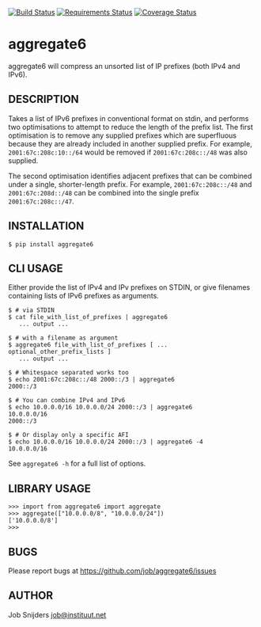 [![Build Status](https://travis-ci.org/job/aggregate6.svg?branch=master)](https://travis-ci.org/job/aggregate6)
[![Requirements Status](https://requires.io/github/job/aggregate6/requirements.svg?branch=master)](https://requires.io/github/job/aggregate6/requirements/?branch=master)
[![Coverage Status](https://coveralls.io/repos/github/job/aggregate6/badge.svg?branch=master)](https://coveralls.io/github/job/aggregate6?branch=master)

aggregate6
==========

aggregate6 will compress an unsorted list of IP prefixes (both IPv4 and IPv6).

DESCRIPTION
-----------

Takes a list of IPv6 prefixes in conventional format on stdin, and performs two
optimisations to attempt to reduce the length of the prefix list. The first
optimisation is to remove any supplied prefixes which are superfluous because
they are already included in another supplied prefix. For example,
`2001:67c:208c:10::/64` would be removed if `2001:67c:208c::/48` was
also supplied.

The second optimisation identifies adjacent prefixes that can be combined under
a single, shorter-length prefix. For example, `2001:67c:208c::/48` and
`2001:67c:208d::/48` can be combined into the single prefix
`2001:67c:208c::/47`.

INSTALLATION
------------

```
$ pip install aggregate6
```

CLI USAGE
---------

Either provide the list of IPv4 and IPv prefixes on STDIN, or give filenames
containing lists of IPv6 prefixes as arguments.

```
$ # via STDIN
$ cat file_with_list_of_prefixes | aggregate6
   ... output ...

$ # with a filename as argument
$ aggregate6 file_with_list_of_prefixes [ ... optional_other_prefix_lists ]
   ... output ...

$ # Whitespace separated works too
$ echo 2001:67c:208c::/48 2000::/3 | aggregate6
2000::/3

$ # You can combine IPv4 and IPv6
$ echo 10.0.0.0/16 10.0.0.0/24 2000::/3 | aggregate6
10.0.0.0/16
2000::/3

$ # Or display only a specific AFI
$ echo 10.0.0.0/16 10.0.0.0/24 2000::/3 | aggregate6 -4
10.0.0.0/16
```
See `aggregate6 -h` for a full list of options.

LIBRARY USAGE
-------------

```
>>> import from aggregate6 import aggregate
>>> aggregate(["10.0.0.0/8", "10.0.0.0/24"])
['10.0.0.0/8']
>>>
```

BUGS
----

Please report bugs at https://github.com/job/aggregate6/issues

AUTHOR
------

Job Snijders <job@instituut.net>
